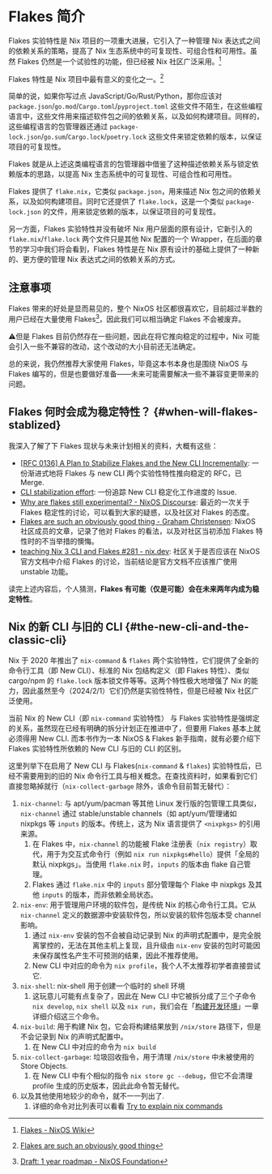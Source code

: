 # Flakes 简介

Flakes 实验特性是 Nix 项目的一项重大进展，它引入了一种管理 Nix 表达式之间的依赖关系的策略，提高了 Nix 生态系统中的可复现性、可组合性和可用性。虽然 Flakes 仍然是一个试验性的功能，但已经被 Nix 社区广泛采用。[^1]

Flakes 特性是 Nix 项目中最有意义的变化之一。[^2]

简单的说，如果你写过点 JavaScript/Go/Rust/Python，那你应该对
`package.json`/`go.mod`/`Cargo.toml`/`pyproject.toml`
这些文件不陌生，在这些编程语言中，这些文件用来描述软件包之间的依赖关系，以及如何构建项目。同样的，这些编程语言的包管理器还通过
`package-lock.json`/`go.sum`/`Cargo.lock`/`poetry.lock`
这些文件来锁定依赖的版本，以保证项目的可复现性。

Flakes 就是从上述这类编程语言的包管理器中借鉴了这种描述依赖关系与锁定依赖版本的思路，以提高 Nix 生态系统中的可复现性、可组合性和可用性。

Flakes 提供了 `flake.nix`，它类似
`package.json`，用来描述 Nix 包之间的依赖关系，以及如何构建项目。同时它还提供了
`flake.lock`，这是一个类似 `package-lock.json`
的文件，用来锁定依赖的版本，以保证项目的可复现性。

另一方面，Flakes 实验特性并没有破坏 Nix 用户层面的原有设计，它新引入的
`flake.nix`/`flake.lock`
两个文件只是其他 Nix 配置的一个 Wrapper，在后面的章节的学习中我们将会看到，Flakes 特性是在 Nix 原有设计的基础上提供了一种新的、更方便的管理 Nix 表达式之间的依赖关系的方式。

## 注意事项 <Badge type="danger" text="caution" />

Flakes 带来的好处是显而易见的，整个 NixOS 社区都很喜欢它，目前超过半数的用户已经在大量使用 Flakes[^3]，因此我们可以相当确定 Flakes 不会被废弃。

:warning:但是 Flakes 目前仍然存在一些问题，因此在将它推向稳定的过程中，Nix 可能会引入一些不兼容的改动，这个改动的大小目前还无法确定。

总的来说，我仍然推荐大家使用 Flakes，毕竟这本书本身也是围绕 NixOS 与 Flakes 编写的，但是也要做好准备——未来可能需要解决一些不兼容变更带来的问题。

## Flakes 何时会成为稳定特性？ {#when-will-flakes-stablized}

我深入了解了下 Flakes 现状与未来计划相关的资料，大概有这些：

- [[RFC 0136] A Plan to Stabilize Flakes and the New CLI Incrementally](https://github.com/NixOS/rfcs/pull/136): 一份渐进式地将 Flakes 与 new
  CLI 两个实验性特性推向稳定的 RFC，已 Merge.
- [CLI stabilization effort](https://github.com/NixOS/nix/issues/7701): 一份追踪 New
  CLI 稳定化工作进度的 Issue.
- [Why are flakes still experimental? - NixOS Discourse](https://discourse.nixos.org/t/why-are-flakes-still-experimental/29317): 最近的一次关于 Flakes 稳定性的讨论，可以看到大家的疑惑，以及社区对 Flakes 的态度。
- [Flakes are such an obviously good thing - Graham Christensen](https://grahamc.com/blog/flakes-are-an-obviously-good-thing/):
  NixOS 社区成员的文章，记录了他对 Flakes 的看法，以及对社区当初添加 Flakes 特性时的不当举措的懊悔。
- [ teaching Nix 3 CLI and Flakes #281 - nix.dev](https://github.com/NixOS/nix.dev/issues/281): 社区关于是否应该在 NixOS 官方文档中介绍 Flakes 的讨论，当前结论是官方文档不应该推广使用 unstable 功能。

读完上述内容后，个人猜测，**Flakes 有可能（仅是可能）会在未来两年内成为稳定特性**。

## Nix 的新 CLI 与旧的 CLI {#the-new-cli-and-the-classic-cli}

Nix 于 2020 年推出了 `nix-command` & `flakes`
两个实验特性，它们提供了全新的命令行工具（即 New
CLI）、标准的 Nix 包结构定义（即 Flakes 特性）、类似 cargo/npm 的 `flake.lock`
版本锁文件等等。这两个特性极大地增强了 Nix 的能力，因此虽然至今（2024/2/1）它们仍然是实验性特性，但是已经被 Nix 社区广泛使用。

当前 Nix 的 New CLI（即 `nix-command`
实验特性） 与 Flakes 实验特性是强绑定的关系，虽然现在已经有明确的拆分计划正在推进中了，但要用 Flakes 基本上就必须得用 New
CLI. 而本书作为一本 NixOS & Flakes 新手指南，就有必要介绍下 Flakes 实验特性所依赖的 New
CLI 与旧的 CLI 的区别。

这里列举下在启用了 New CLI 与 Flakes(`nix-command` &
`flakes`) 实验特性后，已经不需要用到的旧的 Nix 命令行工具与相关概念。在查找资料时，如果看到它们直接忽略掉就行（`nix-collect-garbage`
除外，该命令目前暂无替代）：

1. `nix-channel`: 与 apt/yum/pacman 等其他 Linux 发行版的包管理工具类似，`nix-channel`
   通过 stable/unstable channels（如 apt/yum/管理诸如 nixpkgs 等 `inputs`
   的版本。传统上，这为 Nix 语言提供了 `<nixpkgs>` 的引用来源。
   1. 在 Flakes 中，`nix-channel`
      的功能被 Flake 注册表（`nix registry`）取代，用于为交互式命令行（例如
      `nix run nixpkgs#hello`）提供「全局的默认 nixpkgs」。当使用 `flake.nix` 时，`inputs`
      的版本由 flake 自己管理。
   2. Flakes 通过 `flake.nix` 中的 `inputs` 部分管理每个 Flake 中 nixpkgs 及其他 `inputs`
      的版本，而非依赖全局状态。
2. `nix-env`: 用于管理用户环境的软件包，是传统 Nix 的核心命令行工具。它从 `nix-channel`
   定义的数据源中安装软件包，所以安装的软件包版本受 channel 影响。
   1. 通过 `nix-env`
      安装的包不会被自动记录到 Nix 的声明式配置中，是完全脱离掌控的，无法在其他主机上复现，且升级由
      `nix-env` 安装的包时可能因未保存属性名产生不可预测的结果，因此不推荐使用。
   2. New CLI 中对应的命令为 `nix profile`，我个人不太推荐初学者直接尝试它.
3. `nix-shell`: nix-shell 用于创建一个临时的 shell 环境
   1. 这玩意儿可能有点复杂了，因此在 New CLI 中它被拆分成了三个子命令 `nix develop`,
      `nix shell` 以及
      `nix run`，我们会在「[构建开发环境](../development/intro.md)」一章详细介绍这三个命令。
4. `nix-build`: 用于构建 Nix 包，它会将构建结果放到 `/nix/store`
   路径下，但是不会记录到 Nix 的声明式配置中。
   1. 在 New CLI 中对应的命令为 `nix build`
5. `nix-collect-garbage`: 垃圾回收指令，用于清理 `/nix/store` 中未被使用的 Store Objects.
   1. 在 New CLI 中有个相似的指令
      `nix store gc --debug`，但它不会清理 profile 生成的历史版本，因此此命令暂无替代。
6. 以及其他使用地较少的命令，就不一一列出了.
   1. 详细的命令对比列表可以看看
      [Try to explain nix commands](https://qiita-com.translate.goog/Sumi-Sumi/items/6de9ee7aab10bc0dbead?_x_tr_sl=auto&_x_tr_tl=en&_x_tr_hl=en)

[^1]: [Flakes - NixOS Wiki](https://wiki.nixos.org/wiki/Flakes)

[^2]:
    [Flakes are such an obviously good thing](https://grahamc.com/blog/flakes-are-an-obviously-good-thing/)

[^3]:
    [Draft: 1 year roadmap - NixOS Foundation](https://web.archive.org/web/20250317120825/https://nixos-foundation.notion.site/1-year-roadmap-0dc5c2ec265a477ea65c549cd5e568a9)
